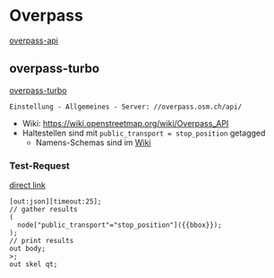 # Overpass

[overpass-api](http://overpass-api.de/)

## overpass-turbo

[overpass-turbo](https://overpass-turbo.eu/)

` Einstellung - Allgemeines - Server: //overpass.osm.ch/api/ `
- Wiki: <https://wiki.openstreetmap.org/wiki/Overpass_API>
- Haltestellen sind mit `public_transport = stop_position` getagged
  - Namens-Schemas sind im [Wiki](https://wiki.openstreetmap.org/wiki/Public_transport)

### Test-Request

[direct link](http://overpass-turbo.eu/s/rYu)
```
[out:json][timeout:25];
// gather results
(
  node["public_transport"="stop_position"]({{bbox}});
);
// print results
out body;
>;
out skel qt;
```
